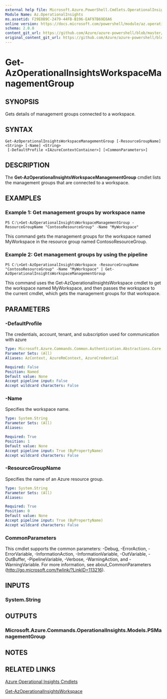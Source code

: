 ```yaml
---
external help file: Microsoft.Azure.PowerShell.Cmdlets.OperationalInsights.dll-Help.xml
Module Name: Az.OperationalInsights
ms.assetid: F29E0B9C-2479-44FB-B196-EAF97B69E6A6
online version: https://docs.microsoft.com/powershell/module/az.operationalinsights/get-azoperationalinsightsworkspacemanagementgroup
schema: 2.0.0
content_git_url: https://github.com/Azure/azure-powershell/blob/master/src/OperationalInsights/OperationalInsights/help/Get-AzOperationalInsightsWorkspaceManagementGroup.md
original_content_git_url: https://github.com/Azure/azure-powershell/blob/master/src/OperationalInsights/OperationalInsights/help/Get-AzOperationalInsightsWorkspaceManagementGroup.md
---
```


# Get-AzOperationalInsightsWorkspaceManagementGroup

## SYNOPSIS
Gets details of management groups connected to a workspace.

## SYNTAX

```
Get-AzOperationalInsightsWorkspaceManagementGroup [-ResourceGroupName] <String> [-Name] <String>
 [-DefaultProfile <IAzureContextContainer>] [<CommonParameters>]
```

## DESCRIPTION
The **Get-AzOperationalInsightsWorkspaceManagementGroup** cmdlet lists the management groups that are connected to a workspace.

## EXAMPLES

### Example 1: Get management groups by workspace name
```
PS C:\>Get-AzOperationalInsightsWorkspaceManagementGroup -ResourceGroupName "ContosoResourceGroup" -Name "MyWorkspace"
```

This command gets the management groups for the workspace named MyWorkspace in the resource group named ContosoResourceGroup.

### Example 2: Get management groups by using the pipeline
```
PS C:\>Get-AzOperationalInsightsWorkspace -ResourceGroupName "ContosoResourceGroup" -Name "MyWorkspace" | Get-AzOperationalInsightsWorkspaceManagementGroup
```

This command uses the Get-AzOperationalInsightsWorkspace cmdlet to get the workspace named MyWorkspace, and then passes the workspace to the current cmdlet, which gets the management groups for that workspace.

## PARAMETERS

### -DefaultProfile
The credentials, account, tenant, and subscription used for communication with azure

```yaml
Type: Microsoft.Azure.Commands.Common.Authentication.Abstractions.Core.IAzureContextContainer
Parameter Sets: (All)
Aliases: AzContext, AzureRmContext, AzureCredential

Required: False
Position: Named
Default value: None
Accept pipeline input: False
Accept wildcard characters: False
```

### -Name
Specifies the workspace name.

```yaml
Type: System.String
Parameter Sets: (All)
Aliases:

Required: True
Position: 1
Default value: None
Accept pipeline input: True (ByPropertyName)
Accept wildcard characters: False
```

### -ResourceGroupName
Specifies the name of an Azure resource group.

```yaml
Type: System.String
Parameter Sets: (All)
Aliases:

Required: True
Position: 0
Default value: None
Accept pipeline input: True (ByPropertyName)
Accept wildcard characters: False
```

### CommonParameters
This cmdlet supports the common parameters: -Debug, -ErrorAction, -ErrorVariable, -InformationAction, -InformationVariable, -OutVariable, -OutBuffer, -PipelineVariable, -Verbose, -WarningAction, and -WarningVariable. For more information, see about_CommonParameters (http://go.microsoft.com/fwlink/?LinkID=113216).

## INPUTS

### System.String

## OUTPUTS

### Microsoft.Azure.Commands.OperationalInsights.Models.PSManagementGroup

## NOTES

## RELATED LINKS

[Azure Operational Insights Cmdlets](./Az.OperationalInsights.md)

[Get-AzOperationalInsightsWorkspace](./Get-AzOperationalInsightsWorkspace.md)


